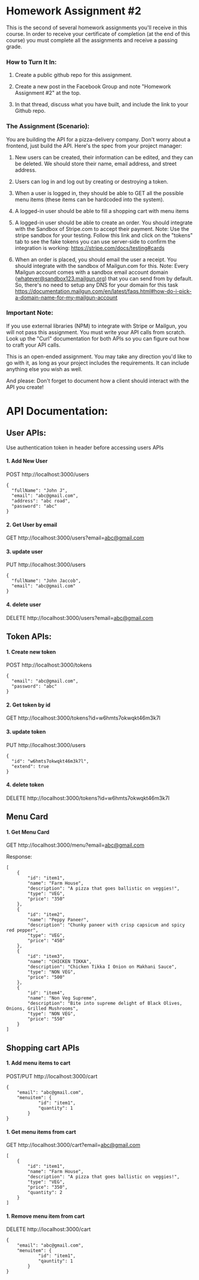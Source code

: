 # Homework Assignment #2

This is the second of several homework assignments you'll receive in this course. In order to receive your certificate of completion (at the end of this course) you must complete all the assignments and receive a passing grade. 

### How to Turn It In:

1. Create a public github repo for this assignment. 

2. Create a new post in the Facebook Group  and note "Homework Assignment #2" at the top.

3. In that thread, discuss what you have built, and include the link to your Github repo. 

### The Assignment (Scenario):

You are building the API for a pizza-delivery company. Don't worry about a frontend, just build the API. Here's the spec from your project manager: 

1. New users can be created, their information can be edited, and they can be deleted. We should store their name, email address, and street address.

2. Users can log in and log out by creating or destroying a token.

3. When a user is logged in, they should be able to GET all the possible menu items (these items can be hardcoded into the system). 

4. A logged-in user should be able to fill a shopping cart with menu items

5. A logged-in user should be able to create an order. You should integrate with the Sandbox of Stripe.com to accept their payment. Note: Use the stripe sandbox for your testing. Follow this link and click on the "tokens" tab to see the fake tokens you can use server-side to confirm the integration is working: https://stripe.com/docs/testing#cards

6. When an order is placed, you should email the user a receipt. You should integrate with the sandbox of Mailgun.com for this. Note: Every Mailgun account comes with a sandbox email account domain (whatever@sandbox123.mailgun.org) that you can send from by default. So, there's no need to setup any DNS for your domain for this task https://documentation.mailgun.com/en/latest/faqs.html#how-do-i-pick-a-domain-name-for-my-mailgun-account

### Important Note: 
If you use external libraries (NPM) to integrate with Stripe or Mailgun, you will not pass this assignment. You must write your API calls from scratch. Look up the "Curl" documentation for both APIs so you can figure out how to craft your API calls. 

This is an open-ended assignment. You may take any direction you'd like to go with it, as long as your project includes the requirements. It can include anything else you wish as well. 

And please: Don't forget to document how a client should interact with the API you create!


# API Documentation:

## User APIs:

Use authentication token in header before accessing users APIs

#### 1. Add New User
POST http://localhost:3000/users
```
{
  "fullName": "John J",
  "email": "abc@gmail.com",
  "address": "abc road",
  "password": "abc"
}
```

#### 2. Get User by email
GET http://localhost:3000/users?email=abc@gmail.com

#### 3. update user 
PUT http://localhost:3000/users
```
{
  "fullName": "John Jaccob",
  "email": "abc@gmail.com"
}
```

#### 4. delete user
DELETE http://localhost:3000/users?email=abc@gmail.com


## Token APIs:
#### 1. Create new token
POST http://localhost:3000/tokens
```
{
  "email": "abc@gmail.com",
  "password": "abc"
}
```

#### 2. Get token by id
GET http://localhost:3000/tokens?id=w6hmts7okwqkt46m3k7l

#### 3. update token 
PUT http://localhost:3000/users
```
{
  "id": "w6hmts7okwqkt46m3k7l",
  "extend": true
}
```

#### 4. delete token
DELETE http://localhost:3000/tokens?id=w6hmts7okwqkt46m3k7l


## Menu Card

#### 1. Get Menu Card
GET http://localhost:3000/menu?email=abc@gmail.com

Response:
```
[
    {
        "id": "item1",
        "name": "Farm House",
        "description": "A pizza that goes ballistic on veggies!",
        "type": "VEG",
        "price": "350"
    },
    {
        "id": "item2",
        "name": "Peppy Paneer",
        "description": "Chunky paneer with crisp capsicum and spicy red pepper",
        "type": "VEG",
        "price": "450"
    },
    {
        "id": "item3",
        "name": "CHICKEN TIKKA",
        "description": "Chicken Tikka I Onion on Makhani Sauce",
        "type": "NON VEG",
        "price": "500"
    },
    {
        "id": "item4",
        "name": "Non Veg Supreme",
        "description": "Bite into supreme delight of Black Olives, Onions, Grilled Mushrooms",
        "type": "NON VEG",
        "price": "550"
    }
]
```

## Shopping cart APIs

#### 1. Add menu items to cart
POST/PUT http://localhost:3000/cart
```
{   
    "email": "abc@gmail.com",
    "menuitem": {
            "id": "item1",
            "quantity": 1
        }
}
```

#### 1. Get menu items from cart
GET http://localhost:3000/cart?email=abc@gmail.com
```
[
    {
        "id": "item1",
        "name": "Farm House",
        "description": "A pizza that goes ballistic on veggies!",
        "type": "VEG",
        "price": "350",
        "quantity": 2
    }
]
```

#### 1. Remove menu item from cart
DELETE http://localhost:3000/cart
```
{   
    "email": "abc@gmail.com",
    "menuitem": {
            "id": "item1",
            "qauntity": 1
        }
}
```
